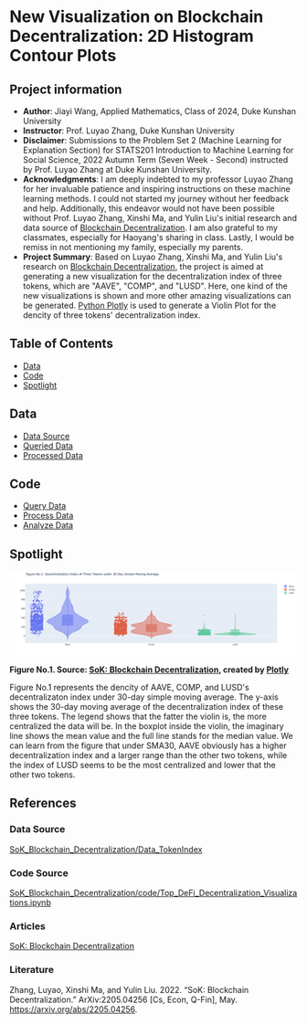 # New Visualization on Blockchain Decentralization: 2D Histogram Contour Plots
## Project information
- **Author**: Jiayi Wang, Applied Mathematics, Class of 2024, Duke Kunshan University
- **Instructor**: Prof. Luyao Zhang, Duke Kunshan University
- **Disclaimer**: Submissions to the Problem Set 2 (Machine Learning for Explanation Section) for STATS201 Introduction to Machine Learning for Social Science, 2022 Autumn Term (Seven Week - Second) instructed by Prof. Luyao Zhang at Duke Kunshan University.
- **Acknowledgments**:  I am deeply indebted to my professor Luyao Zhang for her invaluable patience and inspiring instructions on these machine learning methods. I could not started my journey without her feedback and help. Additionally, this endeavor would not have been possible without Prof. Luyao Zhang, Xinshi Ma, and Yulin Liu's initial research and data source of [Blockchain Decentralization](https://arxiv.org/abs/2205.04256). I am also grateful to my classmates, especially for Haoyang's sharing in class. Lastly, I would be remiss in not mentioning my family, especially my parents.
- **Project Summary**: Based on Luyao Zhang, Xinshi Ma, and Yulin Liu's research on [Blockchain Decentralization](https://arxiv.org/abs/2205.04256), the project is aimed at generating a new visualization for the decentralization index of three tokens, which are "AAVE", "COMP", and "LUSD". Here, one kind of the new visualizations is shown and more other amazing visualizations can be generated. [Python Plotly](https://plotly.com/python/) is used to generate a Violin Plot for the dencity of three tokens' decentralization index.

## Table of Contents
- [Data](https://github.com/Jay2251929205/portfolio/tree/main/data)
- [Code](https://github.com/Jay2251929205/portfolio/tree/main/code)
- [Spotlight](https://github.com/Jay2251929205/portfolio/tree/main/spotlight)

## Data
- [Data Source](https://github.com/SciEcon/SoK_Blockchain_Decentralization/tree/main/Data_TokenIndex)
- [Queried Data](https://github.com/Jay2251929205/portfolio/tree/main/data/Queried_Data)
- [Processed Data](https://github.com/Jay2251929205/portfolio/tree/main/data/Processed_Data)

## Code
- [Query Data](https://github.com/Jay2251929205/portfolio/blob/main/code/Query_Data.ipynb)
- [Process Data](https://github.com/Jay2251929205/portfolio/blob/main/code/Process_Data_updated.ipynb)
- [Analyze Data](https://github.com/Jay2251929205/portfolio/blob/main/code/Analyze_Data_updated_updated.ipynb)

## Spotlight

![Figure No.1 ](https://github.com/Jay2251929205/portfolio/blob/main/spotlight/image/figure1.png)

**Figure No.1. Source: [SoK: Blockchain Decentralization](https://github.com/SciEcon/SoK_Blockchain_Decentralization/), created by [Plotly](https://plotly.com/python/)**

Figure No.1 represents the dencity of AAVE, COMP, and LUSD's decentralizaton index under 30-day simple moving average. The y-axis shows the 30-day moving average of the decentralization index of these three tokens. The legend shows that the fatter the violin is, the more centralized the data will be. In the boxplot inside the violin, the imaginary line shows the mean value and the full line stands for the median value. We can learn from the figure that under SMA30, AAVE obviously has a higher decentralization index and a larger range than the other two tokens, while the index of LUSD seems to be the most centralized and lower that the other two tokens.


## References

### Data Source
[SoK_Blockchain_Decentralization/Data_TokenIndex](https://github.com/SciEcon/SoK_Blockchain_Decentralization/tree/main/Data_TokenIndex)
### Code Source
[SoK_Blockchain_Decentralization/code/Top_DeFi_Decentralization_Visualizations.ipynb](https://github.com/SciEcon/SoK_Blockchain_Decentralization/blob/main/code/Top_DeFi_Decentralization_Visualizations.ipynb)
### Articles
[SoK: Blockchain Decentralization](https://arxiv.org/abs/2205.04256)
### Literature
Zhang, Luyao, Xinshi Ma, and Yulin Liu. 2022. “SoK: Blockchain Decentralization.” ArXiv:2205.04256 [Cs, Econ, Q-Fin], May. https://arxiv.org/abs/2205.04256.
